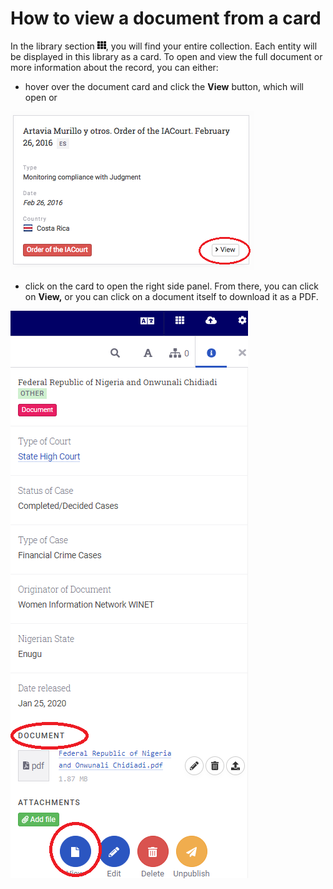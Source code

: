 # How to view a document from a card

In the library section ![library icon](images/image_0.png), you will find your entire collection. Each entity will be displayed in this library as a card. To open and view the full document or more information about the record, you can either:

- hover over the document card and click the **View** button, which will open or

![image alt text](images/image_44.png)

- click on the card to open the right side panel. From there, you can click on **View,** or you can click on a document itself to download it as a PDF.

![image alt text](images/image_45.png)
